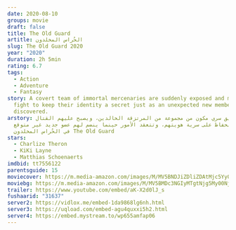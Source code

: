 ```yaml
---
date: 2020-08-10
groups: movie
draft: false
title: The Old Guard
artitle: الحُراس المخلدون
slug: The Old Guard 2020
year: "2020"
duration: 2h 5min
rating: 6.7
tags:
  - Action
  - Adventure
  - Fantasy
story: A covert team of immortal mercenaries are suddenly exposed and must now
  fight to keep their identity a secret just as an unexpected new member is
  discovered.
arstory: يتجمع فريق سري مكون من مجموعة من المرتزقة الخالدين، ويصبح عليهم القتال
  من أجل الحفاظ على سرية هويتهم، وتتعقد الأمور حينما ينضم لهم عضو جديد غير متوقع
  في الحُراس المخلدون The Old Guard
stars:
  - Charlize Theron
  - KiKi Layne
  - Matthias Schoenaerts
imdbid: tt7556122
parentsguide: 15
moviecover: https://m.media-amazon.com/images/M/MV5BNDJiZDliZDAtMjc5Yy00MzVhLThkY2MtNDYwNTQ2ZTM5MDcxXkEyXkFqcGdeQXVyMDA4NzMyOA@@._V1_.jpg
moviebg: https://m.media-amazon.com/images/M/MV5BMDc3NGIyMTgtNjg5My00NjA3LWI2YjctYTlkOTEwYmZlZTM0XkEyXkFqcGdeQXVyNzI1NzMxNzM@._V1_SY740_SX1776_AL_.jpg
trailer: https://www.youtube.com/embed/aK-X2d0lJ_s
fushaarid: "31637"
server2: https://vidlox.me/embed-1da9868lg6nh.html
server3: https://uqload.com/embed-agu4quxxi5h2.html
server4: https://embed.mystream.to/wp655amfap06
---
```

